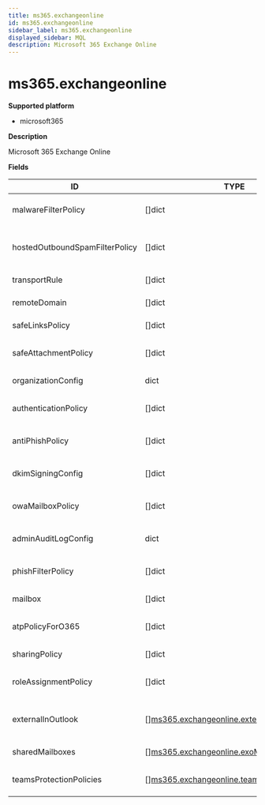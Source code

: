 ```yaml
---
title: ms365.exchangeonline
id: ms365.exchangeonline
sidebar_label: ms365.exchangeonline
displayed_sidebar: MQL
description: Microsoft 365 Exchange Online
---
```


# ms365.exchangeonline

**Supported platform**

- microsoft365

**Description**

Microsoft 365 Exchange Online

**Fields**

| ID                             | TYPE                                                                                                  | DESCRIPTION                                  |
| ------------------------------ | ----------------------------------------------------------------------------------------------------- | -------------------------------------------- |
| malwareFilterPolicy            | &#91;&#93;dict                                                                                        | List of malware filter policies              |
| hostedOutboundSpamFilterPolicy | &#91;&#93;dict                                                                                        | List of hosted outbound spam filter policies |
| transportRule                  | &#91;&#93;dict                                                                                        | Transport rules                              |
| remoteDomain                   | &#91;&#93;dict                                                                                        | List of remote domains                       |
| safeLinksPolicy                | &#91;&#93;dict                                                                                        | List of safe links policies                  |
| safeAttachmentPolicy           | &#91;&#93;dict                                                                                        | List of safe attachment policies             |
| organizationConfig             | dict                                                                                                  | Organization configurations                  |
| authenticationPolicy           | &#91;&#93;dict                                                                                        | List of authentication policies              |
| antiPhishPolicy                | &#91;&#93;dict                                                                                        | List of anti-phishing policies               |
| dkimSigningConfig              | &#91;&#93;dict                                                                                        | List of dkim signing configurations          |
| owaMailboxPolicy               | &#91;&#93;dict                                                                                        | List of OWA mailbox policies                 |
| adminAuditLogConfig            | dict                                                                                                  | Admin audit log configuration                |
| phishFilterPolicy              | &#91;&#93;dict                                                                                        | List of phishing filter policies             |
| mailbox                        | &#91;&#93;dict                                                                                        | List of mailboxes                            |
| atpPolicyForO365               | &#91;&#93;dict                                                                                        | List of APT policies for Office 365          |
| sharingPolicy                  | &#91;&#93;dict                                                                                        | List of sharing policies                     |
| roleAssignmentPolicy           | &#91;&#93;dict                                                                                        | List of role assignment policies             |
| externalInOutlook              | &#91;&#93;[ms365.exchangeonline.externalSender](ms365.exchangeonline.externalsender.md)               | List of external sender configurations       |
| sharedMailboxes                | &#91;&#93;[ms365.exchangeonline.exoMailbox](ms365.exchangeonline.exomailbox.md)                       | List of shared mailboxes                     |
| teamsProtectionPolicies        | &#91;&#93;[ms365.exchangeonline.teamsProtectionPolicy](ms365.exchangeonline.teamsprotectionpolicy.md) | List of Teams protection policies            |
